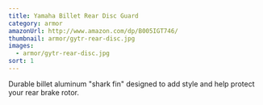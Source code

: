 ```yaml
---
title: Yamaha Billet Rear Disc Guard
category: armor
amazonUrl: http://www.amazon.com/dp/B005IGT746/
thumbnail: armor/gytr-rear-disc.jpg
images:
  - armor/gytr-rear-disc.jpg
sort: 1 
---
```


Durable billet aluminum "shark fin" designed to add style and help protect your rear brake rotor.

